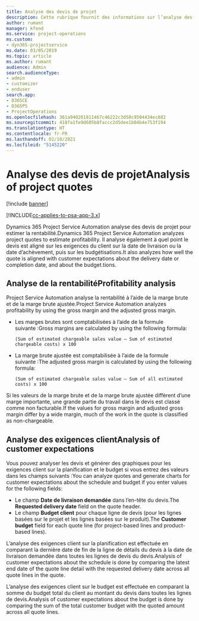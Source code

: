 ```yaml
---
title: Analyse des devis de projet
description: Cette rubrique fournit des informations sur l’analyse des devis de projet.
author: rumant
manager: kfend
ms.service: project-operations
ms.custom:
- dyn365-projectservice
ms.date: 03/05/2019
ms.topic: article
ms.author: rumant
audience: Admin
search.audienceType:
- admin
- customizer
- enduser
search.app:
- D365CE
- D365PS
- ProjectOperations
ms.openlocfilehash: 361a940261811467c46222c3d58c9504434ec882
ms.sourcegitcommit: 418fa1fe9d605b8faccc2d5dee1b04b4e753f194
ms.translationtype: HT
ms.contentlocale: fr-FR
ms.lasthandoff: 02/10/2021
ms.locfileid: "5145220"
---
```

# <a name="analysis-of-project-quotes"></a><span data-ttu-id="253f4-103">Analyse des devis de projet</span><span class="sxs-lookup"><span data-stu-id="253f4-103">Analysis of project quotes</span></span>

[!include [banner](../includes/psa-now-project-operations.md)]

[!INCLUDE[cc-applies-to-psa-app-3.x](../includes/cc-applies-to-psa-app-3x.md)]

<span data-ttu-id="253f4-104">Dynamics 365 Project Service Automation analyse des devis de projet pour estimer la rentabilité.</span><span class="sxs-lookup"><span data-stu-id="253f4-104">Dynamics 365 Project Service Automation analyzes project quotes to estimate profitability.</span></span> <span data-ttu-id="253f4-105">Il analyse également à quel point le devis est aligné sur les exigences du client sur la date de livraison ou la date d’achèvement, puis sur les budgétisations.</span><span class="sxs-lookup"><span data-stu-id="253f4-105">It also analyzes how well the quote is aligned with customer expectations about the delivery date or completion date, and about the budget.tions.</span></span>

## <a name="profitability-analysis"></a><span data-ttu-id="253f4-106">Analyse de la rentabilité</span><span class="sxs-lookup"><span data-stu-id="253f4-106">Profitability analysis</span></span>

<span data-ttu-id="253f4-107">Project Service Automation analyse la rentabilité à l’aide de la marge brute et de la marge brute ajustée.</span><span class="sxs-lookup"><span data-stu-id="253f4-107">Project Service Automation analyzes profitability by using the gross margin and the adjusted gross margin.</span></span>

- <span data-ttu-id="253f4-108">Les marges brutes sont comptabilisées à l’aide de la formule suivante :</span><span class="sxs-lookup"><span data-stu-id="253f4-108">Gross margins are calculated by using the following formula:</span></span>

  `
    (Sum of estimated chargeable sales value – Sum of estimated chargeable costs) x 100
  `
- <span data-ttu-id="253f4-109">La marge brute ajustée est comptabilisée à l’aide de la formule suivante :</span><span class="sxs-lookup"><span data-stu-id="253f4-109">The adjusted gross margin is calculated by using the following formula:</span></span>

  `
    (Sum of estimated chargeable sales value – Sum of all estimated costs) x 100
  `

<span data-ttu-id="253f4-110">Si les valeurs de la marge brute et de la marge brute ajustée diffèrent d’une marge importante, une grande partie du travail dans le devis est classé comme non facturable.</span><span class="sxs-lookup"><span data-stu-id="253f4-110">If the values for gross margin and adjusted gross margin differ by a wide margin, much of the work in the quote is classified as non-chargeable.</span></span>

## <a name="analysis-of-customer-expectations"></a><span data-ttu-id="253f4-111">Analyse des exigences client</span><span class="sxs-lookup"><span data-stu-id="253f4-111">Analysis of customer expectations</span></span>

<span data-ttu-id="253f4-112">Vous pouvez analyser les devis et générer des graphiques pour les exigences client sur la planification et le budget si vous entrez des valeurs dans les champs suivants :</span><span class="sxs-lookup"><span data-stu-id="253f4-112">You can analyze quotes and generate charts for customer expectations about the schedule and budget if you enter values for the following fields:</span></span>

- <span data-ttu-id="253f4-113">Le champ **Date de livraison demandée** dans l’en-tête du devis.</span><span class="sxs-lookup"><span data-stu-id="253f4-113">The **Requested delivery date** field on the quote header.</span></span>
- <span data-ttu-id="253f4-114">Le champ **Budget client** pour chaque ligne de devis (pour les lignes basées sur le projet et les lignes basées sur le produit).</span><span class="sxs-lookup"><span data-stu-id="253f4-114">The **Customer budget** field for each quote line (for project-based lines and product-based lines).</span></span>

<span data-ttu-id="253f4-115">L’analyse des exigences client sur la planification est effectuée en comparant la dernière date de fin de la ligne de détails du devis à la date de livraison demandée dans toutes les lignes de devis du devis.</span><span class="sxs-lookup"><span data-stu-id="253f4-115">Analysis of customer expectations about the schedule is done by comparing the latest end date of the quote line detail with the requested delivery date across all quote lines in the quote.</span></span>

<span data-ttu-id="253f4-116">L’analyse des exigences client sur le budget est effectuée en comparant la somme du budget total du client au montant du devis dans toutes les lignes de devis.</span><span class="sxs-lookup"><span data-stu-id="253f4-116">Analysis of customer expectations about the budget is done by comparing the sum of the total customer budget with the quoted amount across all quote lines.</span></span>
